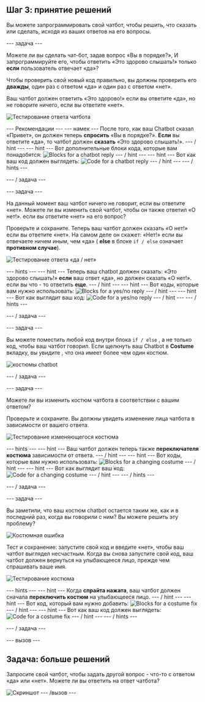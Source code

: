 ## Шаг 3: принятие решений

Вы можете запрограммировать свой чатбот, чтобы решить, что сказать или сделать, исходя из ваших ответов на его вопросы.

\--- задача \---

Можете ли вы сделать чат-бот, задав вопрос «Вы в порядке?», И запрограммируйте его, чтобы ответить «Это здорово слышать!» только **если** пользователь отвечает «да»?

Чтобы проверить свой новый код правильно, вы должны проверить его **дважды**, один раз с ответом «да» и один раз с ответом «нет».

Ваш чатбот должен ответить «Это здорово!» если вы ответите «да», но не говорите ничего, если вы ответите «нет».

![Тестирование ответа чатбота](images/chatbot-if-test.png)

\--- Рекомендации \--- \--- намек \--- После того, как ваш Chatbot сказал «Привет», он должен теперь **спросить** «Вы в порядке?». **Если** вы ответите «да», то чатбот должен **сказать** «Это здорово слышать!». \--- / hint \--- \--- hint \--- Вот дополнительные блоки кода, которые вам понадобятся: ![Blocks for a chatbot reply](images/chatbot-if-blocks.png) \--- / hint \--- \--- hint \--- Вот как ваш код должен выглядеть: ![Code for a chatbot reply](images/chatbot-if-code.png) \--- / hint \--- \--- / hints \---

\--- / задача \---

\--- задача \---

На данный момент ваш чатбот ничего не говорит, если вы ответите «нет». Можете ли вы изменить свой чатбот, чтобы он также ответил «О нет!». если вы ответите «нет» на его вопрос?

Проверьте и сохраните. Теперь ваш чатбот должен сказать «О нет!» если вы ответите «нет». На самом деле он скажет: «Нет!» если вы отвечаете ничем иным, чем «да» ( **else** в блоке `if / else` означает **противном случае**).

![Тестирование ответа «да / нет»](images/chatbot-if-else-test.png)

\--- hints \--- \--- hint \--- Теперь ваш chatbot должен сказать: «Это здорово слышать!» **если** ваш ответ «да», но должен сказать «О нет!». если вы что - то ответить **еще**. \--- / hint \--- \--- hint \--- Вот коды, которые вам нужно использовать: ![Blocks for a yes/no reply](images/chatbot-if-else-blocks.png) \--- / hint \--- \--- hint \--- Вот как выглядит ваш код: ![Code for a yes/no reply](images/chatbot-if-else-code.png) \--- / hint \--- \--- / hints \---

\--- / задача \---

\--- задача \---

Вы можете поместить любой код внутри блока `if / else` , а не только код, чтобы ваш чатбот говорил. Если щелкнуть ваш Chatbot в **Costume** вкладку, вы увидите , что она имеет более чем один костюм.

![костюмы chatbot](images/chatbot-costume-view.png)

\--- / задача \---

\--- задача \---

Можете ли вы изменить костюм чатбота в соответствии с вашим ответом?

Проверьте и сохраните. Вы должны увидеть изменение лица чатбота в зависимости от вашего ответа.

![Тестирование изменяющегося костюма](images/chatbot-costume-test.png)

\--- hints \--- \--- hint \--- Ваш чатбот должен теперь также **переключателя костюма** зависимости от ответа. \--- / hint \--- \--- hint \--- Вот коды, которые вам нужно использовать: ![Blocks for a changing costume](images/chatbot-costume-blocks.png) \--- / hint \--- \--- hint \--- Вот как выглядит ваш код: ![Code for a changing costume](images/chatbot-costume-code.png) \--- / hint \--- \--- / hints \---

\--- / задача \---

\--- задача \---

Вы заметили, что ваш костюм chatbot остается таким же, как и в последний раз, когда вы говорили с ним? Вы можете решить эту проблему?

![Костюмная ошибка](images/chatbot-costume-bug-test.png)

Тест и сохранение: запустите свой код и введите «нет», чтобы ваш чатбот выглядел несчастным. Когда вы снова запустите свой код, ваш чатбот должен вернуться на улыбающееся лицо, прежде чем спрашивать ваше имя.

![Тестирование костюма](images/chatbot-costume-fix-test.png)

\--- hints \--- \--- hint \--- Когда **спрайта нажата**, ваш чатбот должен сначала **переключить костюм** на улыбающееся лицо. \--- / hint \--- \--- hint \--- Вот код, который вам нужно добавить: ![Blocks for a costume fix](images/chatbot-costume-fix-blocks.png) \--- / hint \--- \--- hint \--- Вот как ваш код должен выглядеть: ![Code for a costume fix](images/chatbot-costume-fix-code.png) \--- / hint \--- \--- / hints \---

\--- / задача \---

\--- вызов \---

## Задача: больше решений

Запросите свой чатбот, чтобы задать другой вопрос - что-то с ответом «да» или «нет». Можете ли вы ответить на ответ чатбота?

![Скриншот](images/chatbot-joke.png) \--- /вызов \---
